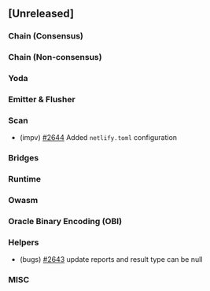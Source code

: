 <!--
(feat): New feature
(impv): Improvement / Enhancement
(docs): Documentation
(bugs): Bug fixes
(chore): Chore/cleanup work
-->

## [Unreleased]

### Chain (Consensus)

### Chain (Non-consensus)

### Yoda

### Emitter & Flusher

### Scan

- (impv) [\#2644](https://github.com/bandprotocol/bandchain/pull/2644) Added `netlify.toml` configuration

### Bridges

### Runtime

### Owasm

### Oracle Binary Encoding (OBI)

### Helpers

- (bugs) [\#2643](https://github.com/bandprotocol/bandchain/pull/2643) update reports and result type can be null

### MISC
